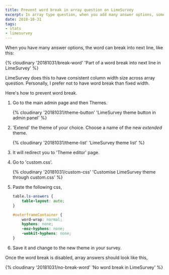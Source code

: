 ```yaml
---
title: Prevent word break in array question on LimeSurvey
excerpt: In array type question, when you add many answer options, some words might break into next line, especially when the word is long.
date: 2018-10-31
tags:
- stats
- limesurvey
---
```


When you have many answer options, the word can break into next line, like this:

{% cloudinary '20181031/break-word' 'Part of a word break into next line in LimeSurvey'  %}

LimeSurvey does this to have consistent column width size across array question. Personally, I prefer not to have word break than fixed width.

Here's how to prevent word break.

1. Go to the main admin page and then Themes.

	{% cloudinary '20181031/theme-button' 'LimeSurvey theme button in admin panel' %}

2. 'Extend' the theme of your choice. Choose a name of the new *extended* theme.

	{% cloudinary '20181031/theme-list' 'LimeSurvey theme list' %}

3. It will redirect you to 'Theme editor' page.
4. Go to 'custom.css'.

	{% cloudinary '20181031/custom-css' 'Customise LimeSurvey theme through custom.css' %}

5. Paste the following css,

	```css
	table.ls-answers {
	    table-layout: auto;
	}
	
	#outerframeContainer {
	    word-wrap: normal;
	    hyphens: none;
	    -moz-hyphens: none;
	    -webkit-hyphens: none;
	}
	```

5. Save it and change to the new theme in your survey.

Once the word break is disabled, array answers should look like this,

{% cloudinary '20181031/no-break-word' 'No word break in LimeSurvey' %}

